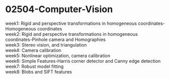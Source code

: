 # 02504-Computer-Vision
week1: Rigid and perspective transformations in homogeneous coordinates-Homogeneous coordinates \
week2: Rigid and perspective transformations in homogeneous coordinates-Pinhole camera and Homographies \
week3: Stereo vision, and triangulation\
week4: Camera calibration\
week5: Nonlinear optimization, camera calibration\
week6: Simple Features-Harris corner detector and Canny edge detection\
week7: Robust model fitting\
week8: Blobs and SIFT features
